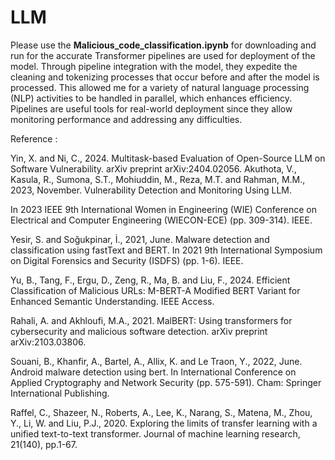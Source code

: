 # LLM


Please use the **Malicious_code_classification.ipynb** for downloading and run for the accurate Transformer pipelines are used for deployment of the model. Through pipeline integration with the model, they expedite the cleaning and tokenizing processes that occur before and after the model is processed. This allowed me for a variety of natural language processing (NLP) activities to be handled in parallel, which enhances efficiency. Pipelines are useful tools for real-world deployment since they allow monitoring performance and addressing any difficulties.


Reference :

Yin, X. and Ni, C., 2024. Multitask-based Evaluation of Open-Source LLM on Software Vulnerability. arXiv preprint arXiv:2404.02056.
Akuthota, V., Kasula, R., Sumona, S.T., Mohiuddin, M., Reza, M.T. and Rahman, M.M., 2023, November. Vulnerability Detection and Monitoring Using LLM. 

In 2023 IEEE 9th International Women in Engineering (WIE) Conference on Electrical and Computer Engineering (WIECON-ECE) (pp. 309-314). IEEE.

Yesir, S. and Soğukpinar, İ., 2021, June. Malware detection and classification using fastText and BERT. In 2021 9th International Symposium on Digital Forensics and Security (ISDFS) (pp. 1-6). IEEE.

Yu, B., Tang, F., Ergu, D., Zeng, R., Ma, B. and Liu, F., 2024. Efficient Classification of Malicious URLs: M-BERT-A Modified BERT Variant for Enhanced Semantic Understanding. IEEE Access.

Rahali, A. and Akhloufi, M.A., 2021. MalBERT: Using transformers for cybersecurity and malicious software detection. arXiv preprint arXiv:2103.03806.

Souani, B., Khanfir, A., Bartel, A., Allix, K. and Le Traon, Y., 2022, June. Android malware detection using bert. In International Conference on Applied Cryptography and Network Security (pp. 575-591). Cham: Springer International Publishing.

Raffel, C., Shazeer, N., Roberts, A., Lee, K., Narang, S., Matena, M., Zhou, Y., Li, W. and Liu, P.J., 2020. Exploring the limits of transfer learning with a unified text-to-text transformer. Journal of machine learning research, 21(140), pp.1-67.
